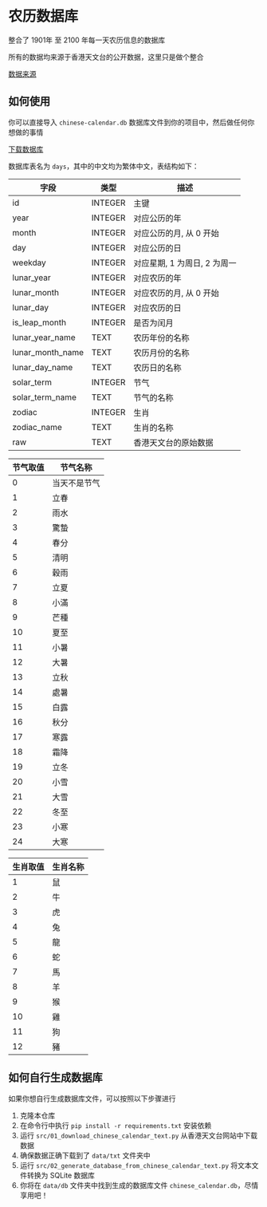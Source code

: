 # 农历数据库

整合了 1901年 至 2100 年每一天农历信息的数据库

所有的数据均来源于香港天文台的公开数据，这里只是做个整合

[数据来源](https://www.hko.gov.hk/tc/gts/time/conversion1_text.htm)

## 如何使用

你可以直接导入 `chinese-calendar.db` 数据库文件到你的项目中，然后做任何你想做的事情

[下载数据库](https://github.com/CreeperSan/chinese-calendar-database/releases)

数据库表名为 `days`，其中的中文均为繁体中文，表结构如下：

| 字段               | 类型      | 描述                 |
|------------------|---------|--------------------|
| id               | INTEGER | 主键                 |
| year             | INTEGER | 对应公历的年             |
| month            | INTEGER | 对应公历的月, 从 0 开始     |
| day              | INTEGER | 对应公历的日             |
| weekday          | INTEGER | 对应星期, 1 为周日, 2 为周一 |
| lunar_year       | INTEGER | 对应农历的年             |
| lunar_month      | INTEGER | 对应农历的月, 从 0 开始     |
| lunar_day        | INTEGER | 对应农历的日             |
| is_leap_month    | INTEGER | 是否为闰月              |
| lunar_year_name  | TEXT    | 农历年份的名称            |
| lunar_month_name | TEXT    | 农历月份的名称            |
| lunar_day_name   | TEXT    | 农历日的名称             |
| solar_term       | INTEGER | 节气                 |
| solar_term_name  | TEXT    | 节气的名称              |
| zodiac           | INTEGER | 生肖                 |
| zodiac_name      | TEXT    | 生肖的名称              |
| raw              | TEXT    | 香港天文台的原始数据         |


| 节气取值 | 节气名称   |
|------|--------|
| 0    | 当天不是节气 |
| 1    | 立春     |
| 2    | 雨水     |
| 3    | 驚蟄     |
| 4    | 春分     |
| 5    | 清明     |
| 6    | 穀雨     |
| 7    | 立夏     |
| 8    | 小滿     |
| 9    | 芒種     |
| 10   | 夏至     |
| 11   | 小暑     |
| 12   | 大暑     |
| 13   | 立秋     |
| 14   | 處暑     |
| 15   | 白露     |
| 16   | 秋分     |
| 17   | 寒露     |
| 18   | 霜降     |
| 19   | 立冬     |
| 20   | 小雪     |
| 21   | 大雪     |
| 22   | 冬至     |
| 23   | 小寒     |
| 24   | 大寒     |

| 生肖取值 | 生肖名称 |
|------|------|
| 1    | 鼠    |
| 2    | 牛    |
| 3    | 虎    |
| 4    | 兔    |
| 5    | 龍    |
| 6    | 蛇    |
| 7    | 馬    |
| 8    | 羊    |
| 9    | 猴    |
| 10   | 雞    |
| 11   | 狗    |
| 12   | 豬    |

## 如何自行生成数据库

如果你想自行生成数据库文件，可以按照以下步骤进行

1. 克隆本仓库
2. 在命令行中执行 `pip install -r requirements.txt` 安装依赖
3. 运行 `src/01_download_chinese_calendar_text.py` 从香港天文台网站中下载数据
4. 确保数据正确下载到了 `data/txt` 文件夹中
5. 运行 `src/02_generate_database_from_chinese_calendar_text.py` 将文本文件转换为 SQLite 数据库
6. 你将在 `data/db` 文件夹中找到生成的数据库文件 `chinese_calendar.db`，尽情享用吧！
